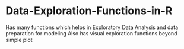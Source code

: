 # Data-Exploration-Functions-in-R
Has many functions which helps in Exploratory Data Analysis and data preparation for modeling
Also has visual exploration functions beyond simple plot
